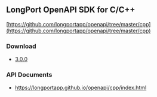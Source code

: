 ## LongPort OpenAPI SDK for C/C++

[https://github.com/longportapp/openapi/tree/master/cpp](https://github.com/longportapp/openapi/tree/master/cpp)

### Download

- [3.0.0](https://static.lbctrl.com/openapi-sdk/openapi-cpp-sdk-3.0.0.tar.gz)

### API Documents

- https://longportapp.github.io/openapi/cpp/index.html

